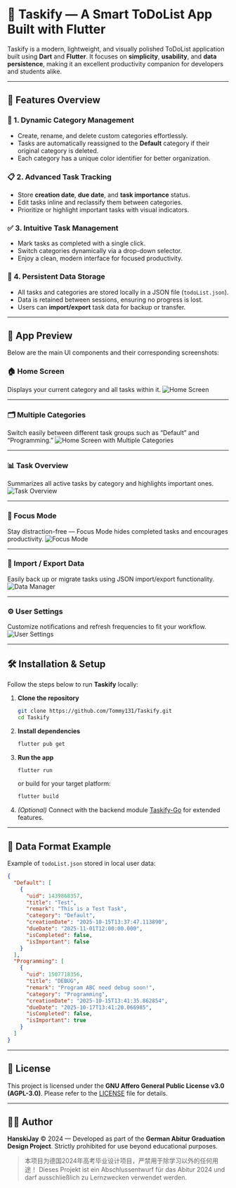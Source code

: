 # 📝 Taskify — A Smart ToDoList App Built with Flutter

Taskify is a modern, lightweight, and visually polished ToDoList application built using **Dart** and **Flutter**.
It focuses on **simplicity**, **usability**, and **data persistence**, making it an excellent productivity companion for developers and students alike.

---

## 🌟 Features Overview

### 🧩 1. Dynamic Category Management

- Create, rename, and delete custom categories effortlessly.
- Tasks are automatically reassigned to the **Default** category if their original category is deleted.
- Each category has a unique color identifier for better organization.

### 📋 2. Advanced Task Tracking

- Store **creation date**, **due date**, and **task importance** status.
- Edit tasks inline and reclassify them between categories.
- Prioritize or highlight important tasks with visual indicators.

### ✅ 3. Intuitive Task Management

- Mark tasks as completed with a single click.
- Switch categories dynamically via a drop-down selector.
- Enjoy a clean, modern interface for focused productivity.

### 💾 4. Persistent Data Storage

- All tasks and categories are stored locally in a JSON file (`todoList.json`).
- Data is retained between sessions, ensuring no progress is lost.
- Users can **import/export** task data for backup or transfer.

---

## 🧠 App Preview

Below are the main UI components and their corresponding screenshots:

### 🏠 Home Screen

Displays your current category and all tasks within it.
![Home Screen](public/home_screen.png)

---

### 🗂️ Multiple Categories

Switch easily between different task groups such as “Default” and “Programming.”
![Home Screen with Multiple Categories](public/home_screen_more_categories.png)

---

### 📊 Task Overview

Summarizes all active tasks by category and highlights important ones.
![Task Overview](public/task_overview.png)

---

### 🎯 Focus Mode

Stay distraction-free — Focus Mode hides completed tasks and encourages productivity.
![Focus Mode](public/focus_mode.png)

---

### 🔄 Import / Export Data

Easily back up or migrate tasks using JSON import/export functionality.
![Data Manager](public/data_manager.png)

---

### ⚙️ User Settings

Customize notifications and refresh frequencies to fit your workflow.
![User Settings](public/user_settings.png)

---

## 🛠️ Installation & Setup

Follow the steps below to run **Taskify** locally:

1. **Clone the repository**

   ```bash
   git clone https://github.com/Tommy131/Taskify.git
   cd Taskify
   ```

2. **Install dependencies**

   ```bash
   flutter pub get
   ```

3. **Run the app**

   ```bash
   flutter run
   ```

   or build for your target platform:

   ```bash
   flutter build
   ```

4. *(Optional)* Connect with the backend module [Taskify-Go](https://github.com/Tommy131/OwOWeb-Go/tree/main/modules/taskify) for extended features.

---

## 📂 Data Format Example

Example of `todoList.json` stored in local user data:

```json
{
  "Default": [
    {
      "uid": 1439868357,
      "title": "Test",
      "remark": "This is a Test Task",
      "category": "Default",
      "creationDate": "2025-10-15T13:37:47.113890",
      "dueDate": "2025-11-01T12:00:00.000",
      "isCompleted": false,
      "isImportant": false
    }
  ],
  "Programming": [
    {
      "uid": 1507718356,
      "title": "DEBUG",
      "remark": "Program ABC need debug soon!",
      "category": "Programming",
      "creationDate": "2025-10-15T13:41:35.862854",
      "dueDate": "2025-10-17T13:41:20.066985",
      "isCompleted": false,
      "isImportant": true
    }
  ]
}
```

---

## 🧾 License

This project is licensed under the **GNU Affero General Public License v3.0 (AGPL-3.0)**.
Please refer to the [LICENSE](./LICENSE) file for details.

---

## 🧑‍💻 Author

**HanskiJay**
© 2024 — Developed as part of the **German Abitur Graduation Design Project**.
Strictly prohibited for use beyond educational purposes.

> 本项目为德国2024年高考毕业设计项目，严禁用于除学习以外的任何用途！
> Dieses Projekt ist ein Abschlussentwurf für das Abitur 2024 und darf ausschließlich zu Lernzwecken verwendet werden.
